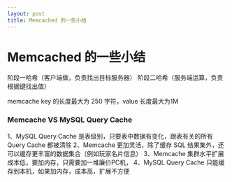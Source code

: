 ```yaml
---
layout: post
title: Memcached 的一些小结
---
```


# Memcached 的一些小结

阶段一哈希（客户端做，负责找出目标服务器）
阶段二哈希（服务端运算，负责根据键找出值）

memcache key 的长度最大为 250 字符，value 长度最大为1M

### Memcache VS MySQL Query Cache

1、MySQL Query Cache 是表级别，只要表中数据有变化，跟表有关的所有 Query Cache 都被清除
2、Memcache 更加灵活，除了缓存 SQL 结果集外，还可以缓存更丰富的数据集合（例如玩家名片信息）
3、Memcache 集群水平扩展成本低，要加内存，只需要加一堆廉价PC机，
4、MySQL Query Cache 只能缓存到本机，如果加内存，成本高，扩展不方便